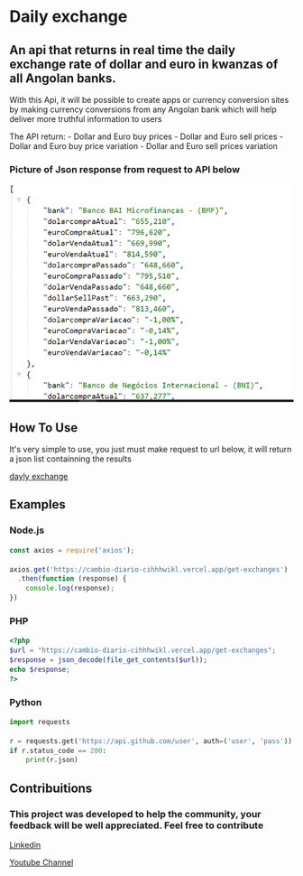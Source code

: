 # Daily exchange
## An api that returns in real time the daily exchange rate of dollar and euro in kwanzas of all Angolan banks.

With this Api, it will be possible to create apps or currency conversion sites by making currency conversions from any Angolan bank which will help deliver more truthful information to users

The API return: 
    - Dollar and Euro buy prices
    - Dollar and Euro sell prices
    - Dollar and Euro buy price variation
    - Dollar and Euro sell prices variation

### Picture of Json response from request to API below
![json response from request](https://github.com/antonio-nicolau/cambio-diario/blob/main/cambio.PNG)

## How To Use
It's very simple to use, you just must make request to url below, it will return a json list containning the results

[dayly exchange](https://cambio-diario-cihhhwikl.vercel.app/get-exchanges)

## Examples
### Node.js
```javascript
const axios = require('axios');

axios.get('https://cambio-diario-cihhhwikl.vercel.app/get-exchanges')
  .then(function (response) {
    console.log(response);
})
```

### PHP
```php
<?php
$url = "https://cambio-diario-cihhhwikl.vercel.app/get-exchanges";
$response = json_decode(file_get_contents($url));
echo $response;
?>
```

### Python
```python
import requests

r = requests.get('https://api.github.com/user', auth=('user', 'pass'))
if r.status_code == 200:
    print(r.json)
```

## Contribuitions
### This project was developed to help the community, your feedback will be well appreciated. Feel free to contribute
[Linkedin](https://www.linkedin.com/in/ant%C3%B3nio-nicolau-5b7557181/)

[Youtube Channel](https://www.youtube.com/channel/UCEWMpqJBIAjO3Lholi6VsDA)
